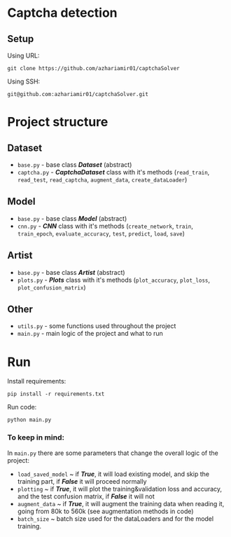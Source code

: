 
# Captcha detection

## Setup

Using URL:
```
git clone https://github.com/azhariamir01/captchaSolver
```
Using SSH:
```
git@github.com:azhariamir01/captchaSolver.git
```

# Project structure

## Dataset

- ```base.py``` -  base class ***Dataset*** (abstract)
- ```captcha.py``` - ***CaptchaDataset*** class with it's methods (```read_train```, ```read_test```, ```read_captcha```, ```augment_data```, ```create_dataLoader```)

## Model

- ```base.py``` - base class ***Model*** (abstract)
- ```cnn.py``` - ***CNN*** class with it's methods (```create_network```, ```train```, ```train_epoch```, ```evaluate_accuracy```, ```test```, ```predict```, ```load```, ```save```)

## Artist

- ```base.py``` - base class ***Artist*** (abstract)
- ```plots.py``` - ***Plots*** class with it's methods (```plot_accuracy```, ```plot_loss```, ```plot_confusion_matrix```)

## Other

- ```utils.py``` - some functions used throughout the project
- ```main.py``` - main logic of the project and what to run

# Run

Install requirements:
```
pip install -r requirements.txt
```

Run code:
```
python main.py
```

### To keep in mind:

In ```main.py``` there are some parameters that change the overall logic of the project:

- ```load_saved_model``` ~ if ***True***, it will load existing model, and skip the training part, if ***False*** it will proceed normally
- ```plotting``` ~ if ***True***, it will plot the training&validation loss and accuracy, and the test confusion matrix, if ***False*** it will not
- ```augment_data``` ~ if ***True***, it will augment the training data when reading it, going from 80k to 560k (see augmentation methods in code)
- ```batch_size``` ~ batch size used for the dataLoaders and for the model training.
      

